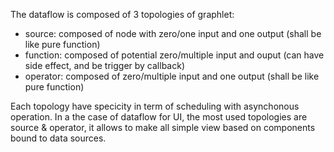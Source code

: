 
The dataflow is composed of 3 topologies of graphlet:
- source: composed of node with zero/one input and one output (shall be like pure function)
- function: composed of potential zero/multiple input and ouput (can have side effect, and be trigger by callback)
- operator: composed of zero/multiple input and one output (shall be like pure function)

Each topology have specicity in term of scheduling with asynchonous operation.
In a the case of dataflow for UI, the most used topologies are source & operator, it allows to make all simple view based on components bound to data sources.
